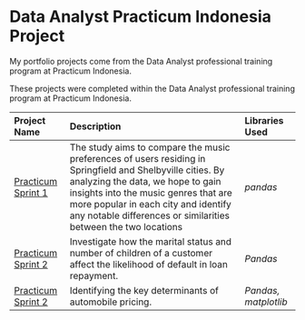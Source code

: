 # Data Analyst Practicum Indonesia Project
My portfolio projects come from the Data Analyst professional training program at Practicum Indonesia.

These projects were completed within the Data Analyst professional training program at Practicum Indonesia.

| Project Name          | Description            | Libraries Used              |
| :-------------------- | :--------------------- |:--------------------------- |
| [Practicum Sprint 1](https://github.com/Anwar12234/Practicum-Indonesia/tree/main/Practicum%20Sprint%201) | The study aims to compare the music preferences of users residing in Springfield and Shelbyville cities. By analyzing the data, we hope to gain insights into the music genres that are more popular in each city and identify any notable differences or similarities between the two locations | *pandas* |
| [Practicum Sprint 2](https://github.com/Anwar12234/Practicum-Indonesia/tree/main/Practicum%20Sprint%202) | Investigate how the marital status and number of children of a customer affect the likelihood of default in loan repayment. | *Pandas* | 
| [Practicum Sprint 2](https://github.com/Anwar12234/Practicum-Indonesia/tree/main/Practicum%20Sprint%203) | Identifying the key determinants of automobile pricing. | *Pandas, matplotlib* |

